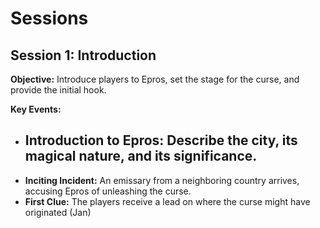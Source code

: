 # Sessions

## Session 1: Introduction

**Objective:** Introduce players to Epros, set the stage for the curse, and provide the initial hook.

**Key Events:**

- **Introduction to Epros:** Describe the city, its magical nature, and its significance.
	- 
- **Inciting Incident:** An emissary from a neighboring country arrives, accusing Epros of unleashing the curse.
- **First Clue:** The players receive a lead on where the curse might have originated (Jan)
